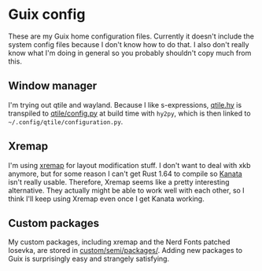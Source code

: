 # Guix config
These are my Guix home configuration files. Currently it doesn't
include the system config files because I don't know how to do that. I
also don't really know what I'm doing in general so you probably
shouldn't copy much from this.

## Window manager
I'm trying out qtile and wayland. Because I like s-expressions,
[qtile.hy](./qtile.hy) is transpiled to [qtile/config.py](./qtile/config.py) at build time
with `hy2py`, which is then linked to
`~/.config/qtile/configuration.py`.

## Xremap
I'm using [xremap](https://github.com/k0kubun/xremap) for layout
modification stuff. I don't want to deal with xkb anymore, but for
some reason I can't get Rust 1.64 to compile so
[Kanata](https://github.com/jtroo/kanata) isn't really
usable. Therefore, Xremap seems like a pretty interesting
alternative. They actually might be able to work well with each other,
so I think I'll keep using Xremap even once I get Kanata working.

## Custom packages
My custom packages, including xremap and the Nerd Fonts patched
Iosevka, are stored in [custom/semi/packages/](./custom/semi/packages/). Adding new
packages to Guix is surprisingly easy and strangely satisfying.
